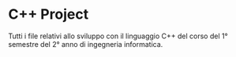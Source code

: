 # C++ Project

Tutti i file relativi allo sviluppo con il linguaggio C++ del corso del 1° semestre del 2° anno di ingegneria informatica.